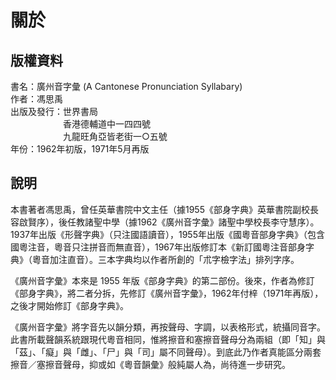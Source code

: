 關於
====

版權資料
--------
書名：廣州音字彙 (A Cantonese Pronunciation Syllabary) <br>
作者：馮思禹 <br>
出版及發行：世界書局 <br>
　　　　　　香港德輔道中一四四號 <br>
　　　　　　九龍旺角亞皆老街一○五號 <br>
年份：1962年初版，1971年5月再版 <br>

說明
----
本書著者馮思禹，曾任英華書院中文主任（據1955《部身字典》英華書院副校長容啟賢序），後任教諸聖中學（據1962《廣州音字彙》諸聖中學校長李守慧序）。1937年出版《形聲字典》（只注國語讀音），1955年出版《國粵音部身字典》（包含國粵注音，粵音只注拼音而無直音），1967年出版修訂本《新訂國粵注音部身字典》（粵音加注直音）。三本字典均以作者所創的「朮字檢字法」排列字序。

《廣州音字彙》本來是 1955 年版《部身字典》的第二部份。後來，作者為修訂《部身字典》，將二者分拆，先修訂《廣州音字彙》，1962年付梓（1971年再版），之後才開始修訂《部身字典》。

《廣州音字彙》將字音先以韻分類，再按聲母、字調，以表格形式，統攝同音字。此書所載聲韻系統跟現代粵音相同，惟將擦音和塞擦音聲母分為兩組（即「知」與「茲」、「癡」與「雌」、「尸」與「司」屬不同聲母）。到底此乃作者真能區分兩套擦音／塞擦音聲母，抑或如《粵音韻彙》般純屬人為，尚待進一步研究。
